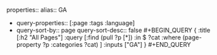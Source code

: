 properties::
alias:: GA

- query-properties:: [:page :tags :language]
- query-sort-by:: page
  query-sort-desc:: false
  #+BEGIN_QUERY
  {
      :title [:h2 "All Pages"]
      :query [:find (pull ?p [*])
      :in $ ?cat
      :where
          (page-property ?p :categories ?cat)
      ]
      :inputs ["GA"]
  }
  #+END_QUERY